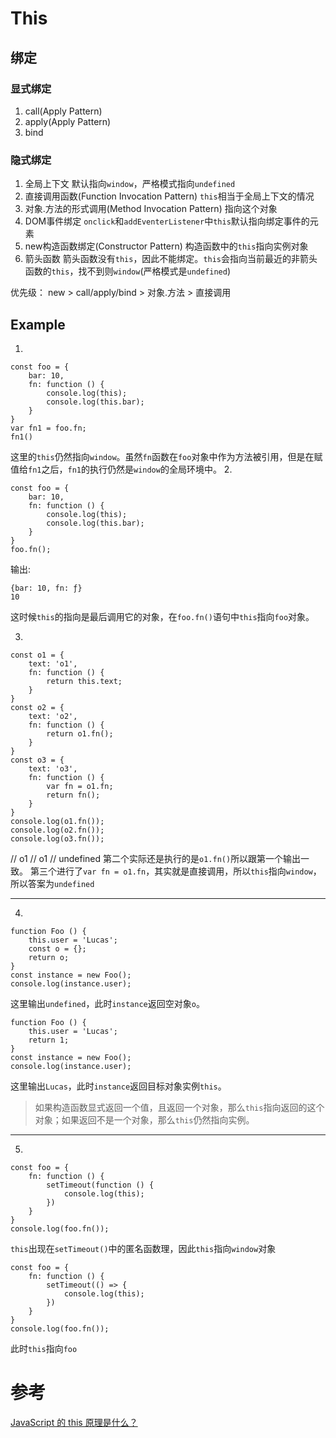 # This
## 绑定
### 显式绑定
1. call(Apply Pattern)
2. apply(Apply Pattern)
3. bind
### 隐式绑定
1. 全局上下文
默认指向`window`，严格模式指向`undefined`
2. 直接调用函数(Function Invocation Pattern)
`this`相当于全局上下文的情况
3. 对象.方法的形式调用(Method Invocation Pattern)
指向这个对象
4. DOM事件绑定
`onclick`和`addEventerListener`中`this`默认指向绑定事件的元素
5. new构造函数绑定(Constructor Pattern)
构造函数中的`this`指向实例对象
6. 箭头函数
箭头函数没有`this`，因此不能绑定。`this`会指向当前最近的非箭头函数的`this`，找不到则`window`(严格模式是`undefined`)

优先级：
new > call/apply/bind > 对象.方法 > 直接调用

## Example
1. 
```
const foo = {
    bar: 10,
    fn: function () {
        console.log(this);
        console.log(this.bar);
    }
}
var fn1 = foo.fn;
fn1()
```
这里的`this`仍然指向`window`。虽然`fn`函数在`foo`对象中作为方法被引用，但是在赋值给`fn1`之后，`fn1`的执行仍然是`window`的全局环境中。
2. 
```
const foo = {
    bar: 10,
    fn: function () {
        console.log(this);
        console.log(this.bar);
    }
}
foo.fn();
```
输出:
```
{bar: 10, fn: ƒ}
10
```
这时候`this`的指向是最后调用它的对象，在`foo.fn()`语句中`this`指向`foo`对象。

3. 
```
const o1 = {
    text: 'o1',
    fn: function () {
        return this.text;
    }
}
const o2 = {
    text: 'o2',
    fn: function () {
        return o1.fn();
    }
}
const o3 = {
    text: 'o3',
    fn: function () {
        var fn = o1.fn;
        return fn();
    }
}
console.log(o1.fn());
console.log(o2.fn());
console.log(o3.fn());
```
// o1
// o1
// undefined
第二个实际还是执行的是`o1.fn()`所以跟第一个输出一致。
第三个进行了`var fn = o1.fn`，其实就是直接调用，所以`this`指向`window`，所以答案为`undefined`
- - - 
4. 
```
function Foo () {
    this.user = 'Lucas';
    const o = {};
    return o;
}
const instance = new Foo();
console.log(instance.user);
```
这里输出`undefined`，此时`instance`返回空对象`o`。
```
function Foo () {
    this.user = 'Lucas';
    return 1;
}
const instance = new Foo();
console.log(instance.user);
```
这里输出`Lucas`，此时`instance`返回目标对象实例`this`。
> 如果构造函数显式返回一个值，且返回一个对象，那么`this`指向返回的这个对象；如果返回不是一个对象，那么`this`仍然指向实例。
- - -
5. 
```
const foo = {
    fn: function () {
        setTimeout(function () {
            console.log(this);
        })
    }
}
console.log(foo.fn());
```
`this`出现在`setTimeout()`中的匿名函数理，因此`this`指向`window`对象
```
const foo = {
    fn: function () {
        setTimeout(() => {
            console.log(this);
        })
    }
}
console.log(foo.fn());
```
此时`this`指向`foo`
# 参考
[JavaScript 的 this 原理是什么？](https://www.zhihu.com/question/353757734/answer/883998953)